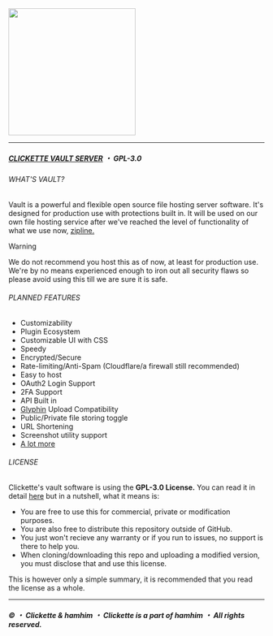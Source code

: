 <img width=250 src="https://clickette.net/u/aZan5o.png">

---
##### [CLICKETTE VAULT SERVER](https://vault.clickette.net/server/) ・ GPL-3.0

###### WHAT'S VAULT?
Vault is a powerful and flexible open source file hosting server software. It's designed for production use with protections built in. It will be used on our own file hosting service after we've reached the level of functionality of what we use now, [zipline.](https://zipline.diced.sh/)

> [!WARNING]  
> We do not recommend you host this as of now, at least for production use. We're by no means experienced enough to iron out all security flaws so please avoid using this till we are sure it is safe.

###### PLANNED FEATURES
- Customizability
- Plugin Ecosystem
- Customizable UI with CSS
- Speedy
- Encrypted/Secure
- Rate-limiting/Anti-Spam (Cloudflare/a firewall still recommended)
- Easy to host
- OAuth2 Login Support
- 2FA Support
- API Built in
- [Glyphin](https://glyphin.clickette.net/) Upload Compatibility
- Public/Private file storing toggle
- URL Shortening
- Screenshot utility support
- [A lot more](https://vault.clickette.net/server/docs)

###### LICENSE
Clickette's vault software is using the **GPL-3.0 License.** You can read it in detail [here](https://github.com/Clickette/search/blob/main/LICENSE) but in a nutshell, what it means is:
- You are free to use this for commercial, private or modification purposes.
- You are also free to distribute this repository outside of GitHub.
- You just won't recieve any warranty or if you run to issues, no support is there to help you.
- When cloning/downloading this repo and uploading a modified version, you must disclose that and use this license.

This is however only a simple summary, it is recommended that you read the license as a whole.


---
##### © ・ Clickette & hamhim ・ Clickette is a part of hamhim ・ All rights reserved.

